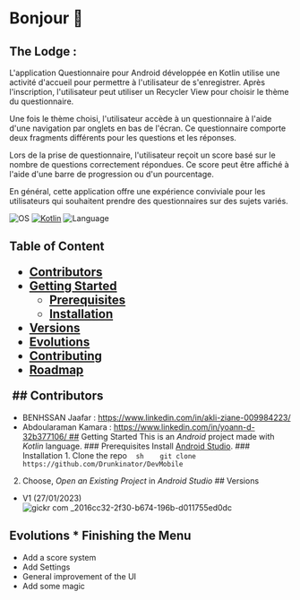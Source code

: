 # Bonjour 👋
## The Lodge  :
L'application Questionnaire pour Android développée en Kotlin utilise une activité d'accueil pour permettre à l'utilisateur de s'enregistrer. Après l'inscription, l'utilisateur peut utiliser un Recycler View pour choisir le thème du questionnaire.

Une fois le thème choisi, l'utilisateur accède à un questionnaire à l'aide d'une navigation par onglets en bas de l'écran. Ce questionnaire comporte deux fragments différents pour les questions et les réponses.

Lors de la prise de questionnaire, l'utilisateur reçoit un score basé sur le nombre de questions correctement répondues. Ce score peut être affiché à l'aide d'une barre de progression ou d'un pourcentage.

En général, cette application offre une expérience conviviale pour les utilisateurs qui souhaitent prendre des questionnaires sur des sujets variés.

![OS](https://badgen.net/badge/OS/Android?icon=https://raw.githubusercontent.com/androiddevnotes/awesome-android-kotlin-apps/master/assets/android.svg&color=3ddc84)
[![Kotlin](https://img.shields.io/badge/Kotlin-1.7.21-blue.svg)](http://kotlinlang.org)
![Language](https://img.shields.io/github/languages/top/cortinico/kotlin-android-template?color=blue&logo=kotlin)

## Table of Content<ul><li><a href="#contributors">Contributors</a></li><li><a href="#getting-started">Getting Started</a><ul><li><a href="#prerequisites">Prerequisites</a></li><li><a href="#installation">Installation</a></li></ul></li><li><a href="#versions">Versions</a></li><li><a href="#evolutions">Evolutions</a></li><li><a href="#contributing">Contributing</a></li><li><a href="#roadmap">Roadmap</a></li></ul> ## Contributors
* BENHSSAN Jaafar  : https://www.linkedin.com/in/akli-ziane-009984223/
* Abdoularaman Kamara  : https://www.linkedin.com/in/yoann-d-32b377106/ ## Getting Started This is an _Android_ project made with _Kotlin_ language. ### Prerequisites Install [Android Studio](https://developer.android.com/studio). ### Installation 1. Clone the repo
   ```sh
   git clone https://github.com/Drunkinator/DevMobile
   ```
2. Choose, _Open an Existing Project_ in _Android Studio_ ## Versions
* V1 (27/01/2023) ![gickr com _2016cc32-2f30-b674-196b-d011755ed0dc](https://user-images.githubusercontent.com/57988602/217785490-4a263666-047d-40a5-aa1e-4f3a97b9d629.gif) 
## Evolutions * Finishing the Menu
* Add a score system
* Add Settings
* General improvement of the UI
* Add some magic









